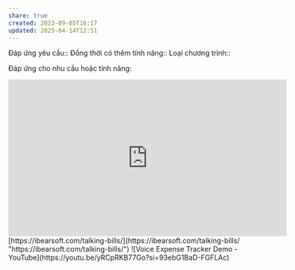 ```yaml
---
share: true
created: 2023-09-05T16:17
updated: 2025-04-14T12:51
---
```

Đáp ứng yêu cầu:: 
Đồng thời có thêm tính năng::
Loại chương trình:: 

Đáp ứng cho nhu cầu hoặc tính năng:


<iframe width="560" height="315" src="https://www.youtube.com/embed/mpWJ5klEHBU?si=xL5_y48jyk1zvQWo" title="YouTube video player" frameborder="0" allow="accelerometer; autoplay; clipboard-write; encrypted-media; gyroscope; picture-in-picture; web-share" referrerpolicy="strict-origin-when-cross-origin" allowfullscreen></iframe>
[https://ibearsoft.com/talking-bills/](https://ibearsoft.com/talking-bills/ "https://ibearsoft.com/talking-bills/")
![Voice Expense Tracker Demo - YouTube](https://youtu.be/yRCpRKB77Go?si=93ebG1BaD-FGFLAc)
